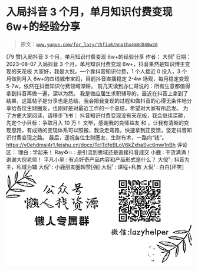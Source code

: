# 入局抖音 3 个月，单月知识付费变现 6w+的经验分享

> 原文：[`www.yuque.com/for_lazy/thfiu8/nnq1hx4m8d840w20`](https://www.yuque.com/for_lazy/thfiu8/nnq1hx4m8d840w20)

<ne-h2 id="44afdc1e" data-lake-id="44afdc1e"><ne-heading-ext><ne-heading-anchor></ne-heading-anchor><ne-heading-fold></ne-heading-fold></ne-heading-ext><ne-heading-content><ne-text id="u2a4fa6fe">(79 赞)入局抖音 3 个月，单月知识付费变现 6w+的经验分享</ne-text></ne-heading-content></ne-h2> <ne-p id="ue431285b" data-lake-id="ue431285b"><ne-text id="ue263915d">作者： 大倪¹</ne-text></ne-p> <ne-p id="u6d110187" data-lake-id="u6d110187"><ne-text id="u31ee088f">日期：2023-08-07</ne-text></ne-p> <ne-p id="u12afb56a" data-lake-id="u12afb56a"><ne-text id="u09b89d68">入局抖音 3 个月，单月知识付费变现 6w+，抖音果然是知识博主变现的天花板</ne-text></ne-p> <ne-p id="uabd2aac5" data-lake-id="uabd2aac5"><ne-text id="u32fc4f3f">大家好，我是大倪，一个靠抖音知识付费，1 个人接近 0 投入，3 个月做到月入 6w+的四线城市宝妈，目前抖音直播稳定 2-4w 场观，每月稳定变现 5-7w，依然在抖音知识付费领域深耕。</ne-text></ne-p> <ne-p id="u8910dbdf" data-lake-id="u8910dbdf"><ne-text id="u1c605b58">前几天读到亦仁哥说的：所有生意都值得拿到抖音再做一遍，深以为然。</ne-text></ne-p> <ne-p id="ua44c5b56" data-lake-id="ua44c5b56"><ne-text id="ufcf5799f">我是做应届生求职辅导的，最近在抖音上拿到了结果，这篇帖子是分享也是总结，我会把我变现的过程和做抖音的心得无条件地分享给各位生财圈友，也刚好是对最近工作的一个总结，希望对大家有所启发。</ne-text></ne-p> <ne-p id="ua89ab905" data-lake-id="ua89ab905"><ne-text id="uc9344bd7">为了方便大家阅读，请移步飞书：</ne-text></ne-p> <ne-p id="ue1e33aae" data-lake-id="ue1e33aae"><ne-text id="u2ec648b8">抖音知识付费变现没有天花板，我会继续深耕，先定个小目标：争取月入 10 万！</ne-text></ne-p> <ne-p id="uce826be1" data-lake-id="uce826be1"><ne-text id="u960b314f">文毕，感谢我的良师益友 和 ，让我有清晰的变现思路，有成熟的变现体系可以照搬，我没走弯路，快速拿到正反馈，坚定抖音知识付费变现之路。</ne-text></ne-p> <ne-p id="u7b294b78" data-lake-id="u7b294b78"><ne-text id="ub863cfd3">最后，遥祝各位生财圈友，生财有术，一路向“钱”。</ne-text>[<ne-text id="u0d55a171">https://v0ehdmsi4r1.feishu.cn/docx/TcITdfeBLoV6kZxhaSvc6mw1nBh</ne-text>](https://v0ehdmsi4r1.feishu.cn/docx/TcITdfeBLoV6kZxhaSvc6mw1nBh)</ne-p> <ne-hole id="u58148b48" data-lake-id="u58148b48"><ne-card data-card-name="hr" data-card-type="block" id="DeaM4" data-event-boundary="card"><ne-p id="u8195b5e7" data-lake-id="u8195b5e7"><ne-text id="u12c6b3b6">评论区：</ne-text></ne-p> <ne-p id="u20d928ff" data-lake-id="u20d928ff"><ne-text id="u6a7c1bef">理白 : 学起来！</ne-text> <ne-text id="uea84263d">Ray♻️💥 : 是引流到思域还是直接抖音成交</ne-text> <ne-text id="u8ed29dab">小鹿 : 干货满满！谢谢大倪老师！</ne-text> <ne-text id="ud749108e">平凡小吴 : 有点好奇产品内容和产品形式是什么？</ne-text> <ne-text id="u5f6eb502">大倪¹ : 抖音为主，私域为辅</ne-text> <ne-text id="u5f03f0a5">大倪¹ : 小鹿朋友圈超赞[强]</ne-text> <ne-text id="ue27be0af">大倪¹ : 课程+私教</ne-text> <ne-text id="u4b7bf536">大倪¹ : 白白[坏笑]</ne-text></ne-p> <ne-p id="uc14202a9" data-lake-id="uc14202a9"><ne-card data-card-name="image" data-card-type="inline" id="uhYtu" data-event-boundary="card">![](img/894d30a529e7c37bcd3392323c99941c.png)  <ne-hole id="u1efde42b" data-lake-id="u1efde42b"><ne-card data-card-name="hr" data-card-type="block" id="pKDrG" data-event-boundary="card"></ne-card></ne-hole></ne-card></ne-p></ne-card></ne-hole>